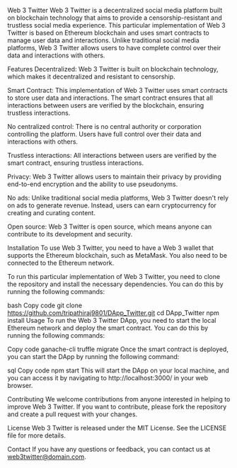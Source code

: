 Web 3 Twitter
Web 3 Twitter is a decentralized social media platform built on blockchain technology that aims to provide a censorship-resistant and trustless social media experience. This particular implementation of Web 3 Twitter is based on Ethereum blockchain and uses smart contracts to manage user data and interactions. Unlike traditional social media platforms, Web 3 Twitter allows users to have complete control over their data and interactions with others.

Features
Decentralized: Web 3 Twitter is built on blockchain technology, which makes it decentralized and resistant to censorship.

Smart Contract: This implementation of Web 3 Twitter uses smart contracts to store user data and interactions. The smart contract ensures that all interactions between users are verified by the blockchain, ensuring trustless interactions.

No centralized control: There is no central authority or corporation controlling the platform. Users have full control over their data and interactions with others.

Trustless interactions: All interactions between users are verified by the smart contract, ensuring trustless interactions.

Privacy: Web 3 Twitter allows users to maintain their privacy by providing end-to-end encryption and the ability to use pseudonyms.

No ads: Unlike traditional social media platforms, Web 3 Twitter doesn't rely on ads to generate revenue. Instead, users can earn cryptocurrency for creating and curating content.

Open source: Web 3 Twitter is open source, which means anyone can contribute to its development and security.

Installation
To use Web 3 Twitter, you need to have a Web 3 wallet that supports the Ethereum blockchain, such as MetaMask. You also need to be connected to the Ethereum network.

To run this particular implementation of Web 3 Twitter, you need to clone the repository and install the necessary dependencies. You can do this by running the following commands:

bash
Copy code
git clone https://github.com/tripathiraj9801/DApp_Twitter.git
cd DApp_Twitter
npm install
Usage
To run the Web 3 Twitter DApp, you need to start the local Ethereum network and deploy the smart contract. You can do this by running the following commands:

Copy code
ganache-cli
truffle migrate
Once the smart contract is deployed, you can start the DApp by running the following command:

sql
Copy code
npm start
This will start the DApp on your local machine, and you can access it by navigating to http://localhost:3000/ in your web browser.

Contributing
We welcome contributions from anyone interested in helping to improve Web 3 Twitter. If you want to contribute, please fork the repository and create a pull request with your changes.

License
Web 3 Twitter is released under the MIT License. See the LICENSE file for more details.

Contact
If you have any questions or feedback, you can contact us at web3twitter@domain.com.
